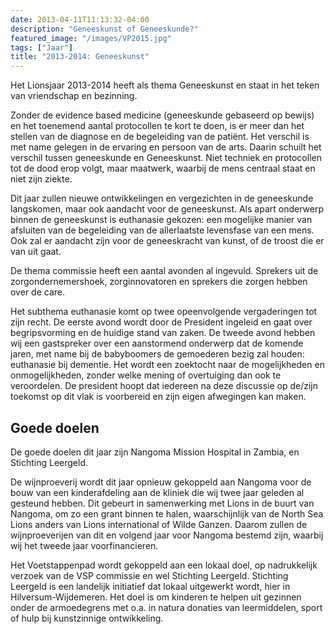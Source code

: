 ```yaml
---
date: 2013-04-11T11:13:32-04:00
description: "Geneeskunst of Geneeskunde?"
featured_image: "/images/VP2015.jpg"
tags: ["Jaar"]
title: "2013-2014: Geneeskunst"
---
```


Het Lionsjaar 2013-2014 heeft als thema Geneeskunst en staat in het teken van
vriendschap en bezinning.

Zonder de evidence based medicine (geneeskunde gebaseerd op bewijs) en het toenemend
aantal protocollen te kort te doen, is er meer dan het stellen van de diagnose en de
begeleiding van de patiënt. Het verschil is met name gelegen in de ervaring en persoon
van de arts. Daarin schuilt het verschil tussen geneeskunde en Geneeskunst. Niet techniek
en protocollen tot de dood erop volgt, maar maatwerk, waarbij de mens centraal staat en niet zijn ziekte.

Dit jaar zullen nieuwe ontwikkelingen en vergezichten in de geneeskunde langskomen, maar
ook aandacht voor de geneeskunst. Als apart onderwerp binnen de geneeskunst is euthanasie
gekozen: een mogelijke manier van afsluiten van de begeleiding van de allerlaatste
levensfase van een mens. Ook zal er aandacht zijn voor de geneeskracht van kunst, of de
troost die er van uit gaat.

De thema commissie heeft een aantal avonden al ingevuld. Sprekers uit de zorgondernemershoek,
zorginnovatoren en sprekers die zorgen hebben over de care.

Het subthema euthanasie komt op twee opeenvolgende vergaderingen tot zijn recht. De eerste
avond wordt door de President ingeleid en gaat over begripsvorming en de huidige stand van
zaken. De tweede avond hebben wij een gastspreker over een aanstormend onderwerp dat de
komende jaren, met name bij de babyboomers de gemoederen bezig zal houden: euthanasie bij
dementie. Het wordt een zoektocht naar de mogelijkheden en onmogelijkheden, zonder welke
mening of overtuiging dan ook te veroordelen. De president hoopt dat iedereen na deze
discussie op de/zijn toekomst op dit vlak is voorbereid en zijn eigen afwegingen kan maken.

## Goede doelen
De goede doelen dit jaar zijn Nangoma Mission Hospital in Zambia, en Stichting Leergeld.

De wijnproeverij wordt dit jaar opnieuw gekoppeld aan Nangoma voor de bouw van een
kinderafdeling aan de kliniek die wij twee jaar geleden al gesteund hebben. Dit gebeurt
in samenwerking met Lions in de buurt van Nangoma, om zo een grant binnen te halen,
waarschijnlijk van de North Sea Lions anders van Lions international of Wilde Ganzen.
Daarom zullen de wijnproeverijen van dit en volgend jaar voor Nangoma bestemd zijn,
waarbij wij het tweede jaar voorfinancieren.

Het Voetstappenpad wordt gekoppeld aan een lokaal doel, op nadrukkelijk verzoek
van de VSP commissie en wel Stichting Leergeld. Stichting Leergeld is een landelijk
initiatief dat lokaal uitgewerkt wordt, hier in Hilversum-Wijdemeren. Het doel is om
kinderen te helpen uit gezinnen onder de armoedegrens met o.a. in natura donaties van
leermiddelen, sport of hulp bij kunstzinnige ontwikkeling.
